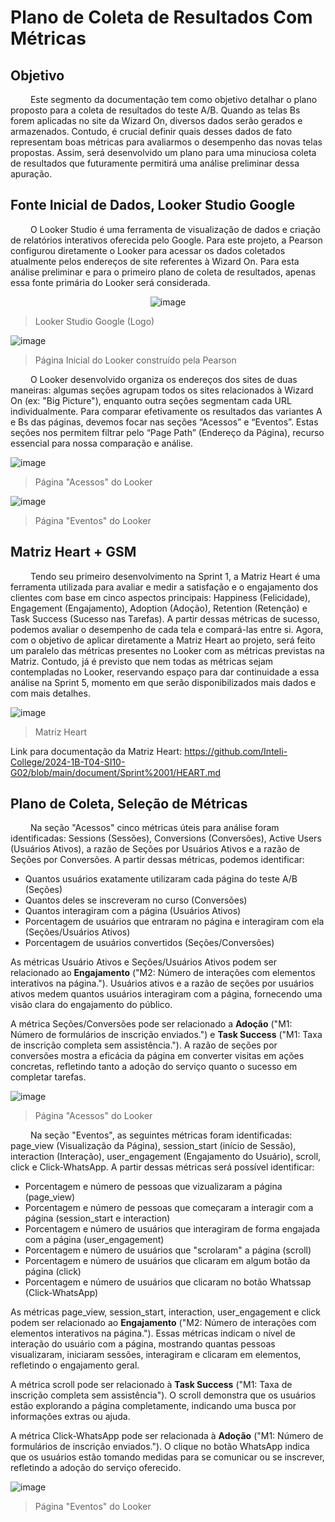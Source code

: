 # Plano de Coleta de Resultados Com Métricas

## Objetivo 

&emsp;&emsp; Este segmento da documentação tem como objetivo detalhar o plano proposto para a coleta de resultados do teste A/B. Quando as telas Bs forem aplicadas no site da Wizard On, diversos dados serão gerados e armazenados. Contudo, é crucial definir quais desses dados de fato representam boas métricas para avaliarmos o desempenho das novas telas propostas. Assim, será desenvolvido um plano para uma minuciosa coleta de resultados que futuramente permitirá uma análise preliminar dessa apuração.


## Fonte Inicial de Dados, Looker Studio Google

&emsp;&emsp; O Looker Studio é uma ferramenta de visualização de dados e criação de relatórios interativos oferecida pelo Google. Para este projeto, a Pearson configurou diretamente o Looker para acessar os dados coletados atualmente pelos endereços de site referentes à Wizard On. Para esta análise preliminar e para o primeiro plano de coleta de resultados, apenas essa fonte primária do Looker será considerada.

<p align="center">
  <img src="https://github.com/joaomtm/Rascunho/assets/99208815/9a79aba1-e097-410e-ae11-f38cbede1b40" alt="image">
</p>

> Looker Studio Google (Logo)


![image](https://github.com/joaomtm/Rascunho/assets/99208815/e1639553-bbcd-457e-bb26-d71c9ad7c49f)

> Página Inicial do Looker construído pela Pearson

&emsp;&emsp; O Looker desenvolvido organiza os endereços dos sites de duas maneiras: algumas seções agrupam todos os sites relacionados à Wizard On (ex: "Big Picture"), enquanto outra seções segmentam cada URL individualmente. Para comparar efetivamente os resultados das variantes A e Bs das páginas, devemos focar nas seções “Acessos” e “Eventos”. Estas seções nos permitem filtrar pelo “Page Path” (Endereço da Página), recurso essencial para nossa comparação e análise.

![image](https://github.com/joaomtm/Rascunho/assets/99208815/3fc103d3-057f-4f7b-999a-ee98035d0b5a)

> Página "Acessos" do Looker


![image](https://github.com/joaomtm/Rascunho/assets/99208815/89092742-9738-4a0c-8f64-39ed422c72e9)

> Página "Eventos" do Looker

## Matriz Heart + GSM

&emsp;&emsp; Tendo seu primeiro desenvolvimento na Sprint 1, a Matriz Heart é uma ferramenta utilizada para avaliar e medir a satisfação e o engajamento dos clientes com base em cinco aspectos principais: Happiness (Felicidade), Engagement (Engajamento), Adoption (Adoção), Retention (Retenção) e Task Success (Sucesso nas Tarefas). A partir dessas métricas de sucesso, podemos avaliar o desempenho de cada tela e compará-las entre si. Agora, com o objetivo de aplicar diretamente a Matriz Heart ao projeto, será feito um paralelo das métricas presentes no Looker com as métricas previstas na Matriz. Contudo, já é previsto que nem todas as métricas sejam contempladas no Looker, reservando espaço para dar continuidade a essa análise na Sprint 5, momento em que serão disponibilizados mais dados e com mais detalhes.

![image](https://github.com/joaomtm/Rascunho/assets/99208815/d6d10b5e-c0a6-46c2-bea7-b100be098fa5)

> Matriz Heart

Link para documentação da Matriz Heart: https://github.com/Inteli-College/2024-1B-T04-SI10-G02/blob/main/document/Sprint%2001/HEART.md


## Plano de Coleta, Seleção de Métricas

&emsp;&emsp; Na seção "Acessos" cinco métricas úteis para análise foram identificadas: Sessions (Sessões), Conversions (Conversões), Active Users (Usuários Ativos), a razão de Seções por Usuários Ativos e a razão de Seções por Conversões. A partir dessas métricas, podemos identificar:
- Quantos usuários exatamente utilizaram cada página do teste A/B (Seções)
- Quantos deles se inscreveram no curso (Conversões)
- Quantos interagiram com a página (Usuários Ativos)
- Porcentagem de usuários que entraram no página e interagiram com ela (Seções/Usuários Ativos)
- Porcentagem de usuários convertidos (Seções/Conversões)

As métricas Usuário Ativos e Seções/Usuários Ativos podem ser relacionado ao **Engajamento** ("M2: Número de interações com elementos interativos na página."). Usuários ativos e a razão de seções por usuários ativos medem quantos usuários interagiram com a página, fornecendo uma visão clara do engajamento do público.

A métrica Seções/Conversões pode ser relacionado a **Adoção** ("M1: Número de formulários de inscrição enviados.") e **Task Success** ("M1: Taxa de inscrição completa sem assistência."). A razão de seções por conversões mostra a eficácia da página em converter visitas em ações concretas, refletindo tanto a adoção do serviço quanto o sucesso em completar tarefas.


![image](https://github.com/joaomtm/Rascunho/assets/99208815/f70d2b3a-b935-480e-8335-7b949b0af037)

> Página "Acessos" do Looker


&emsp;&emsp; Na seção "Eventos", as seguintes métricas foram identificadas: page_view (Visualização da Página), session_start (início de Sessão), interaction (Interação), user_engagement (Engajamento do Usuário), scroll, click e Click-WhatsApp. A partir dessas métricas será possível identificar:

- Porcentagem e número de pessoas que vizualizaram a página (page_view)
- Porcentagem e número de pessoas que começaram a interagir com a página (session_start e interaction)
- Porcentagem e número de usuários que interagiram de forma engajada com a página (user_engagement)
- Porcentagem e número de usuários que "scrolaram" a página (scroll)
- Porcentagem e número de usuários que clicaram em algum botão da página (click)
- Porcentagem e número de usuários que clicaram no botão Whatssap (Click-WhatsApp)

As métricas page_view, session_start, interaction, user_engagement e click podem ser relacionado ao **Engajamento** ("M2: Número de interações com elementos interativos na página."). Essas métricas indicam o nível de interação do usuário com a página, mostrando quantas pessoas visualizaram, iniciaram sessões, interagiram e clicaram em elementos, refletindo o engajamento geral.

A métrica scroll pode ser relacionado à **Task Success** ("M1: Taxa de inscrição completa sem assistência"). O scroll demonstra que os usuários estão explorando a página completamente, indicando uma busca por informações extras ou ajuda.

A métrica Click-WhatsApp pode ser relacionada à **Adoção** ("M1: Número de formulários de inscrição enviados."). O clique no botão WhatsApp indica que os usuários estão tomando medidas para se comunicar ou se inscrever, refletindo a adoção do serviço oferecido.


![image](https://github.com/joaomtm/Rascunho/assets/99208815/475457ba-3ccc-4436-8751-4bb1630bed56)

> Página "Eventos" do Looker






















